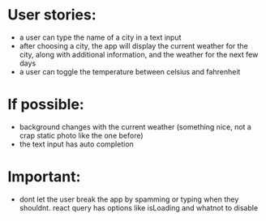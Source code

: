 # User stories:

- a user can type the name of a city in a text input
- after choosing a city, the app will display the current weather for the city, along with additional information, and the weather for the next few days
- a user can toggle the temperature between celsius and fahrenheit

# If possible:

- background changes with the current weather (something nice, not a crap static photo like the one before)
- the text input has auto completion

# Important:

- dont let the user break the app by spamming or typing when they shouldnt. react query has options like isLoading and whatnot to disable
